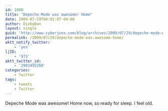```yaml
---
id: 1008
title: "Depeche Mode was awesome! Home"
date: 2009-07-29T00:02:07-04:00
author: DizkoDan
layout: single
guid: 'http://www.cyberjunx.com/blog/archives/2009/07/29/depeche-mode-was-awesome-home/'
permalink: /2009/07/29/depeche-mode-was-awesome-home/
aktt_notify_twitter:
    - 'yes'
ljID:
    - '973'
aktt_twitter_id:
    - '2903492260'
categories:
    - Twitter
tags:
    - tweets
    - Twitter
---
```


Depeche Mode was awesome! Home now, so ready for sleep. I feel old.